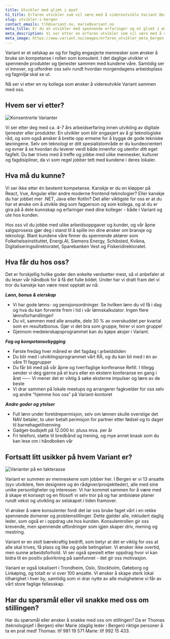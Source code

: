 ```yaml
---
title: Utvikler med glimt i øyet
h1_title: Erfaren utvikler som vil være med å videreutvikle Variant Bergen
slug: utvikler-i-bergen
contact_emails: tlh@variant.no, marie@variant.no
meta_title: Er du en utvikler med spennende erfaringer og et glimt i øyet? 
meta_description: Vi ser etter en erfaren utvikler som vil være med å videreutvikle Variant med oss!
meta_image: https://www.variant.no/images/erfaren_utvikler_meta_bergen.jpg
---
```


Variant er et selskap av og for faglig engasjerte mennesker som ønsker å bruke sin kompetanse i rollen som konsulent. I det daglige utvikler vi spennende produkter og tjenester sammen med kundene våre. Samtidig ser vi innover, og utfordrer oss selv rundt hvordan morgendagens arbeidsplass og fagmiljø skal se ut. 

Nå ser vi etter en ny kollega som ønsker å videreutvikle Variant sammen med oss. 


## Hvem ser vi etter?

<div class="left blob1"><img alt="Konsentrerte Varianter" src="/images/design-konsentrert.png"/></div>

Vi ser etter deg med ca. 4-7 års arbeidserfaring innen utvikling av digitale tjenester eller produkter. En utvikler som blir engasjert av å gi teknologiske råd, og som også ønsker å brette opp ermene for å bygge de gode tekniske løsningene. Selv om teknologi er ditt spesialistområde er du kundeorientert og evner å se hvordan du leverer verdi både innenfor og utenfor ditt eget fagfelt. Du bør trives med å treffe og jobbe med ulike mennesker, kulturer og fagdisipliner, da vi som regel jobber tett med kundene i deres lokaler. 


## Hva må du kunne?

Vi ser ikke etter én bestemt kompetanse. Kanskje er du en kløpper på React, Vue, Angular eller andre moderne frontend-teknologier? Eller kanskje du har jobbet mer .NET, Java eller Kotlin? Det aller viktigste for oss er at du har et ønske om å utvikle deg som fagperson og som kollega, og at du er gira på å dele kunnskap og erfaringer med dine kolleger - både i Variant og ute hos kunden. 

Hos oss vil du jobbe med ulike arbeidsoppgaver og kunder, og vår åpne salgsprosess gjør deg i stand til å spille inn dine ønsker om bransje og teknologi. Blant kundene våre finner du spennende aktører som Folkehelseinstituttet, Energi.AI, Siemens Energy, Schibsted, Kvikna, Digitaliseringsdirektoratet, Sparebanken Vest og Fiskeridirektoratet.


## Hva får du hos oss?
Det er forskjellig hvilke goder den enkelte verdsetter mest, så vi anbefaler at du leser vår håndbok for å få det fulle bildet. Under har vi dratt fram det vi tror du kanskje kan være mest opptatt av nå:


**_Lønn, bonus & eierskap_**
- Vi har gode lønns- og pensjonsordninger. Se hvilken lønn du vil få i dag og hva du kan forvente frem i tid i vår lønnskalkulator. Ingen flere lønnsforhandlinger! 
- Du vil, sammen med alle ansatte, dele 30 % av overskuddet per kvartal som en resultatbonus. Gjør vi det bra som gruppe, feirer vi som gruppe!
- Gjennom medeierskapsprogrammet kan du kjøpe aksjer i Variant.


**_Fag og kompetansebygging_**
- Første fredag hver måned er det fagdag i arbeidstiden 
- Du blir med i utviklingsprogrammet vårt RÅ, og du kan bli med i én av våre 11 faggrupper
- Du får bli med på vår åpne og tverrfaglige konferanse Refill. I tillegg sender vi deg gjerne på et kurs eller en ekstern konferanse en gang i året —-- Vi mener det er viktig å søke eksterne impulser og lære av de beste
- Vi drar sammen på lokale meetups og arrangerer fagkvelder for oss selv og andre “hjemme hos oss” på Variant-kontoret


**_Andre goder og ytelser_**
- Full lønn under foreldrepermisjon, selv om lønnen skulle overstige det NAV betaler, to uker betalt permisjon for partner etter fødsel og to dager til barnehagetilvenning
- Gadget-budsjett på 12.000 kr. pluss mva. per år
- Fri telefoni, støtte til bredbånd og trening, og mye annet knask som du kan lese om i håndboken vår


## Fortsatt litt usikker på hvem Variant er?

![Varianter på en takterasse](/images/design-takterasse.png)

Variant er summen av menneskene som jobber her. I Bergen er vi 13 ansatte (syv utviklere, fem designere og én rådgiver/prosjektleder), alle med sine unike personligheter og interesser. Vi har kommet sammen for å være med å skape et konsept og en filosofi vi selv tror på og har ambisiøse planer rundt vekst og utvikling av selskapet i tiden framover.

Vi ønsker å være konsulenter fordi det lar oss bruke faget vårt i en rekke spennende domener og problemstillinger. Dette gjelder alle, inkludert daglig leder, som også er i oppdrag ute hos kunden. Konsulentrollen gir oss krevende, men spennende utfordringer som igjen skaper driv, mening og mestring.

Variant er en stolt bærekraftig bedrift, som betyr at det er viktig for oss at alle skal trives, få plass og like og gode betingelser. Vi ønsker ikke overtid, men sunne arbeidsforhold. Vi ser også spesielt etter oppdrag hvor vi kan bidra til en positiv påvirkning på samfunnet - det gir oss motivasjon.

Variant er også lokalisert i Trondheim, Oslo, Stockholm, Gøteborg og Linkøping, og totalt er vi over 100 ansatte. Vi ønsker å skape sterk lokal tilhørighet i hver by, samtidig som vi drar nytte av alle mulighetene vi får av vårt store faglige fellesskap. 


## Har du spørsmål eller vil snakke med oss om stillingen? 

Har du spørsmål eller ønsker å snakke med oss om stillingen? Da er Thomas (teknologisjef i Bergen) eller Marie (daglig leder i Bergen) riktige personer å ta en prat med! Thomas: tlf 981 19 571 Marie: tlf 992 15 433.
